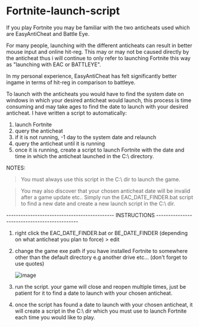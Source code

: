 # Fortnite-launch-script

If you play Fortnite you may be familiar with the two anticheats used which are EasyAntiCheat and Battle Eye.

For many people, launching with the different anticheats can result in better mouse input and online hit-reg. This may or may not be caused directly by the anticheat thus i will continue to only refer to launching Fortnite this way as "launching with EAC or BATTLEYE". 

In my personal experience, EasyAntiCheat has felt significantly better ingame in terms of hit-reg in comparison to battleye.

To launch with the anticheats you would have to find the system date on windows in which your desired anticheat would launch, this process is time consuming and may take ages to find the date to launch with your desired anticheat. I have written a script to automatically: 

1) launch Fortnite 
2) query the anticheat 
3) if it is not running, -1 day to the system date and relaunch
4) query the anticheat until it is running
5) once it is running, create a script to launch Fortnite with the date and time in which the anticheat launched in the C:\ directory.

NOTES: 

> You must always use this script in the C:\ dir to launch the game.

> You may also discover that your chosen anticheat date will be invalid after a game update etc.. Simply run the EAC_DATE_FINDER.bat script to find a new date and create a new launch script in the C:\ dir.

--------------------------------------------- INSTRUCTIONS ---------------------------------------------

1) right click the EAC_DATE_FINDER.bat or BE_DATE_FINDER (depending on what anticheat you plan to force) > edit

2) change the game exe path if you have installed Fortnite to somewhere other than the default directory e.g another drive etc... (don't forget to use quotes)

   ![image](https://user-images.githubusercontent.com/86924251/125170762-75ad9e80-e1a8-11eb-9f51-a26b2addf9ad.png)


3) run the script. your game will close and reopen multiple times, just be patient for it to find a date to launch with your chosen anticheat.

4) once the script has found a date to launch with your chosen anticheat, it will create a script in the C:\ dir which you must use to launch Fortnite each time you would like to play.
